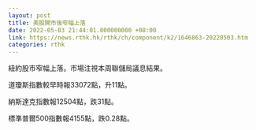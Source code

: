 ```yaml
---
layout: post
title: 美股開市後窄幅上落
date: 2022-05-03 21:44:01.000000000 +08:00
link: https://news.rthk.hk/rthk/ch/component/k2/1646863-20220503.htm
categories: rthk
---
```


紐約股市窄幅上落。市場注視本周聯儲局議息結果。

道瓊斯指數較早時報33072點，升11點。

納斯達克指數報12504點，跌31點。

標準普爾500指數報4155點，跌0.28點。
